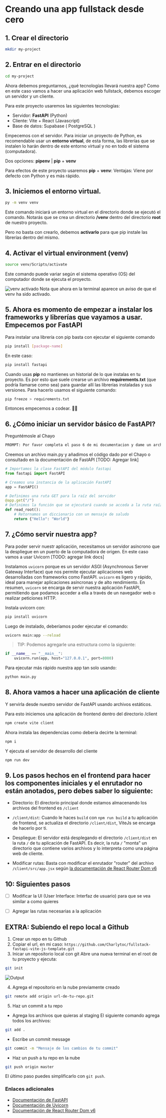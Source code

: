 # Creando una app fullstack desde cero
## 1. Crear el directorio
```bash
mkdir my-project
``` 

## 2. Entrar en el directorio
```bash
cd my-project
``` 

Ahora debemos preguntarnos, ¿qué tecnologías llevará nuestra app?
Como en este caso vamos a hacer una aplicación web fullstack, debemos escoger un servidor y un cliente.

Para este proyecto usaremos las siguientes tecnologías:
- Servidor: **FastAPI** (Python)
- Cliente: Vite + React (Javascript)
- Base de datos:  Supabase ( PostgreSQL )

Empecemos con el servidor.
Para iniciar un proyecto de Python, es recomendable usar un **entorno virtual**, de esta forma, 
las librerías que se instalen lo harán dentro de este entorno virtual y no en todo el sistema (computadora).

Dos opciones: **pipenv** | **pip** + **venv**

Para efectos de este proyecto usaremos **pip** + **venv**: Ventajas: Viene por defecto con Python y es más rápido.

## 3. Iniciemos el entorno virtual.
```bash
py -m venv venv
``` 


Este comando iniciará un entorno virtual en el directorio donde se ejecutó el comando. Notarás que se crea un directorio **/venv** dentro del directorio **root** de nuestro proyecto.

Pero no basta con crearlo, debemos **activarlo** para que pip instale las librerías dentro del mismo.

## 4. Activar el virtual environment (venv)
```bash
source venv/Scripts/activate
``` 
Este comando puede variar según el sistema operativo (OS) del computador donde se ejecuta el proyecto.

![venv activado](image.png)
Nota que ahora en la terminal aparece un aviso de que el venv ha sido activado.

## 5. Ahora es momento de empezar a instalar los frameworks y librerías que vayamos a usar. Empecemos por FastAPI
Para instalar una librería con pip basta con ejecutar el siguiente comando
```bash
pip install [package-name]
``` 
En este caso:
```bash
pip install fastapi
``` 

Cuando usas **pip** no mantienes un historial de lo que instalas en tu proyecto. Es por esto que suele crearse un archivo **requirements.txt** (que podría llamarse como sea) para guardar allí las librerías instaladas y sus versiones. Para hacerlo usamos el siguiente comando:

```bash
pip freeze > requirements.txt
``` 

Entonces empecemos a codear. 💪🏻

## 6. ¿Cómo iniciar un servidor básico de FastAPI?
Preguntémosle al Chayo
```txt
PROMPT: Por favor completa el paso 6 de mi documentacion y dame un archivo main.py con un servidor básico de FastAPI con una ruta
```
Creemos un archivo main.py y añadimos el código dado por el Chayo o consultado en la documentación de FastAPI [TODO: Agregar link]


```main.py
# Importamos la clase FastAPI del módulo fastapi
from fastapi import FastAPI

# Creamos una instancia de la aplicación FastAPI
app = FastAPI()

# Definimos una ruta GET para la raíz del servidor
@app.get("/")
# Definimos la función que se ejecutará cuando se acceda a la ruta raíz
def read_root():
    # Retornamos un diccionario con un mensaje de saludo
    return {"Hello": "World"}

```


## 7. ¿Cómo servir nuestra app?
Para poder servir nuestr aplicación, necesitamos un servidor asíncrono que la despliegue en un puerto de la computadora de origen. En este caso vamos a usar Uvicorn [TODO: agregar link docs]

Instalamos `uvicorn` porque es un servidor ASGI (Asynchronous Server Gateway Interface) que nos permite ejecutar aplicaciones web desarrolladas con frameworks como FastAPI. `uvicorn` es ligero y rápido, ideal para manejar aplicaciones asíncronas y de alto rendimiento. En resumen, `uvicorn` se encarga de servir nuestra aplicación FastAPI, permitiendo que podamos acceder a ella a través de un navegador web o realizar peticiones HTTP.

Instala uvicorn con:
```bash
pip install uvicorn
```

Luego de instalado, deberíamos poder ejecutar el comando:
```bash
uvicorn main:app --reload
```

> TIP: Podemos agregarle  una estructura como la siguiente:
```python
if __name__ == "__main__":
    uvicorn.run(app, host="127.0.0.1", port=8000)
```
Para ejecutar más rápido nuestra app tan solo usando:
```bash
python main.py
```

[//]: # (Revisar las demás cosas que se hicieron hasta este punto)

## 8. Ahora vamos a hacer una aplicación de cliente
Y servirla desde nuestro servidor de FastAPI usando archivos estáticos.

Para esto iniciemos una aplicación de frontend dentro del directorio /client

```bash
npm create vite client
```

Ahora instala las dependencias como debería decirte la terminal:
```bash
npm i
```

Y ejecuta el servidor de desarrollo del cliente
```bash
npm run dev
```

## 9. Los pasos hechos en el frontend para hacer los componentes iniciales y el enrutador no están anotados, pero debes saber lo siguiente:
- Directorio: El directorio principal donde estamos almacenando los archivos del frontend es `/client`

- `/client/dist`: Cuando le haces `build` con `npm run build` a tu aplicación de frontend, se actualiza el directorio `/client/dist`, ViteJs se encarga de hacerlo por ti.

- Despliegue: El servidor está desplegando el directorio `/client/dist` en la ruta `/` de tu aplicación de FastAPI. Es decir, la ruta `/` "monta" un directorio que contiene varios archivos y lo interpreta como una página web de cliente.

- Modificar rutas: Basta con modificar el enrutador "router" del archivo `/client/src/app.jsx` según [la documentación de React Router Dom v6](https://reactrouter.com/en/main/routers/create-browser-router)

## 10: Siguientes pasos
- [ ] Modificar la UI (User Interface: Interfaz de usuario) para que se vea similar a como quieres
- [ ] Agregar las rutas necesarias a la aplicación


## EXTRA: Subiendo el repo local a Github
1. Crear un repo en tu Github
2. Copiar el url, en mi caso: `https://github.com/Charlytoc/fullstack-fastapi-vite-js-template.git`
3. Inicar un repositorio local con git
Abre una nueva terminal en el root de tu proyecto y ejecuta:
```bash
git init
```
![Output](image-1.png)

4. Agrega el repositorio en la nube previamente creado 
```bash
git remote add origin url-de-tu-repo.git
```
5. Haz un commit a tu repo
- Agrega los archivos que quieras al staging
El siguiente comando agrega todos los archivos:
```bash
git add .
```

- Escribe un commit message
```bash 
git commit -m "Mensaje de los cambios de tu commit"
```

- Haz un push a tu repo en la nube
```bash
git push origin master
```
El último paso puedes simplificarlo con `git push`.



### Enlaces adicionales
- [Documentación de FastAPI](https://fastapi.tiangolo.com/)
- [Documentación de Uvicorn](https://www.uvicorn.org/)
- [Documentación de React Router Dom v6](https://reactrouter.com/en/main/routers/create-browser-router)
